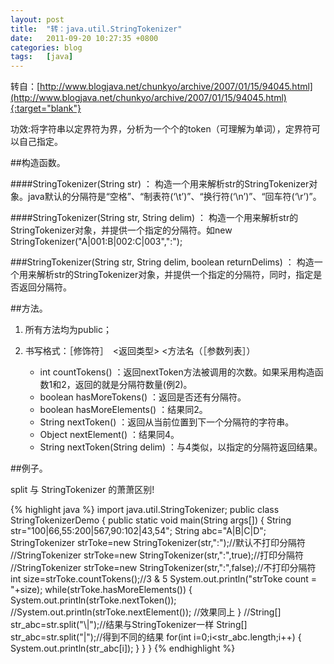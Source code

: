 ```yaml
---
layout: post
title:  "转：java.util.StringTokenizer"
date:   2011-09-20 10:27:35 +0800
categories: blog
tags:   [java]
---
```


转自：[http://www.blogjava.net/chunkyo/archive/2007/01/15/94045.html](http://www.blogjava.net/chunkyo/archive/2007/01/15/94045.html){:target="blank"}

功效:将字符串以定界符为界，分析为一个个的token（可理解为单词），定界符可以自己指定。 


##构造函数。

####StringTokenizer(String str) ：
构造一个用来解析str的StringTokenizer对象。java默认的分隔符是“空格”、“制表符(‘\t’)”、“换行符(‘\n’)”、“回车符(‘\r’)”。

####StringTokenizer(String str, String delim) ：
构造一个用来解析str的StringTokenizer对象，并提供一个指定的分隔符。如new StringTokenizer("A|001:B|002:C|003",":");

###StringTokenizer(String str, String delim, boolean returnDelims) ：
构造一个用来解析str的StringTokenizer对象，并提供一个指定的分隔符，同时，指定是否返回分隔符。

##方法。
1. 所有方法均为public；
2. 书写格式：［修饰符］　<返回类型> <方法名（［参数列表］）

    - int countTokens() ：返回nextToken方法被调用的次数。如果采用构造函数1和2，返回的就是分隔符数量(例2)。
    - boolean hasMoreTokens() ：返回是否还有分隔符。
    - boolean hasMoreElements() ：结果同2。
    - String nextToken() ：返回从当前位置到下一个分隔符的字符串。
    - Object nextElement() ：结果同4。
    - String nextToken(String delim) ：与4类似，以指定的分隔符返回结果。

##例子。

split 与 StringTokenizer 的萧萧区别!

{% highlight java %}
import java.util.StringTokenizer;
public class StringTokenizerDemo
{
   public static void main(String args[])
  {
      String str="100|66,55:200|567,90:102|43,54";
      String abc="A|B|C|D";
      StringTokenizer strToke=new StringTokenizer(str,":");//默认不打印分隔符
      //StringTokenizer strToke=new StringTokenizer(str,":",true);//打印分隔符
      //StringTokenizer strToke=new StringTokenizer(str,":",false);//不打印分隔符
      int size=strToke.countTokens();//3 & 5
      System.out.println("strToke count = "+size);
     while(strToke.hasMoreElements())
    {
       System.out.println(strToke.nextToken());
       //System.out.println(strToke.nextElement()); //效果同上
     }
     //String[] str_abc=str.split("\\|");//结果与StringTokenizer一样
     String[] str_abc=str.split("|");//得到不同的结果
     for(int i=0;i<str_abc.length;i++)
     {
        System.out.println(str_abc[i]);
     }
  }
}
{% endhighlight %}